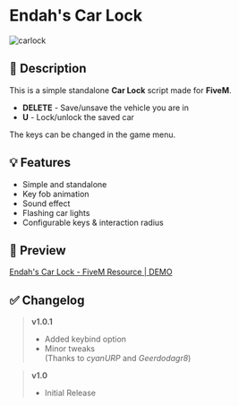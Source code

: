 # **Endah's Car Lock**
![carlock](https://user-images.githubusercontent.com/79053058/142773696-74c4c4bc-8457-4629-b401-9a224de117f1.png)


## :bookmark_tabs: **Description** 
This is a simple standalone **Car Lock** script made for **FiveM**.  

- **DELETE** - Save/unsave the vehicle you are in  
- **U** - Lock/unlock the saved car

The keys can be changed in the game menu.


## :bulb: **Features** 
- Simple and standalone
- Key fob animation
- Sound effect 
- Flashing car lights 
- Configurable keys & interaction radius


## :eyes: **Preview** 
[Endah's Car Lock - FiveM Resource | DEMO](https://youtu.be/p_MImN77A0k)


## :white_check_mark: **Changelog**
> **v1.0.1**
> - Added keybind option  
> - Minor tweaks  
> (Thanks to *cyanURP* and  *Geerdodagr8*)

> **v1.0**
> - Initial Release 
